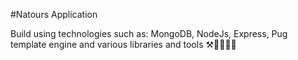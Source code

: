 #Natours Application

Build using technologies such as: MongoDB, NodeJs, Express, Pug template engine and various libraries and tools ⚒️📱✅🧑‍💻